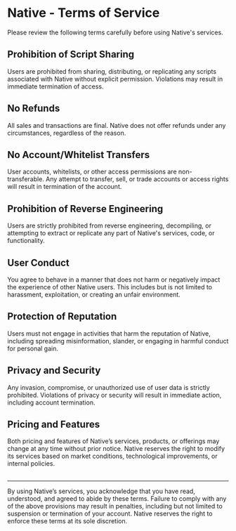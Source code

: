 # Native - Terms of Service

Please review the following terms carefully before using Native's services.

## Prohibition of Script Sharing  
Users are prohibited from sharing, distributing, or replicating any scripts associated with Native without explicit permission. Violations may result in immediate termination of access.

## No Refunds  
All sales and transactions are final. Native does not offer refunds under any circumstances, regardless of the reason.

## No Account/Whitelist Transfers  
User accounts, whitelists, or other access permissions are non-transferable. Any attempt to transfer, sell, or trade accounts or access rights will result in termination of the account.

## Prohibition of Reverse Engineering  
Users are strictly prohibited from reverse engineering, decompiling, or attempting to extract or replicate any part of Native's services, code, or functionality.

## User Conduct  
You agree to behave in a manner that does not harm or negatively impact the experience of other Native users. This includes but is not limited to harassment, exploitation, or creating an unfair environment.

## Protection of Reputation  
Users must not engage in activities that harm the reputation of Native, including spreading misinformation, slander, or engaging in harmful conduct for personal gain.

## Privacy and Security  
Any invasion, compromise, or unauthorized use of user data is strictly prohibited. Violations of privacy or security will result in immediate action, including account termination.

## Pricing and Features  
Both pricing and features of Native’s services, products, or offerings may change at any time without prior notice. Native reserves the right to modify its services based on market conditions, technological improvements, or internal policies.
<br><br>
***
By using Native’s services, you acknowledge that you have read, understood, and agreed to abide by these terms. Failure to comply with any of the above provisions may result in penalties, including but not limited to suspension or termination of your account. Native reserves the right to enforce these terms at its sole discretion.
